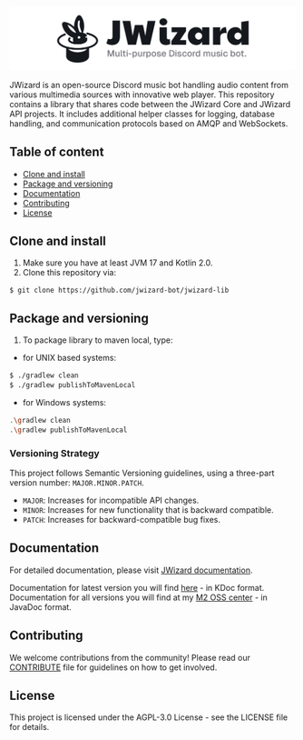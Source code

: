 ![](.github/banner.png)

JWizard is an open-source Discord music bot handling audio content from various multimedia sources with innovative web
player. This repository contains a library that shares code between the JWizard Core and JWizard API projects. It
includes additional helper classes for logging, database handling, and communication protocols based on AMQP and
WebSockets.

## Table of content

* [Clone and install](#clone-and-install)
* [Package and versioning](#package-and-versioning)
* [Documentation](#documentation)
* [Contributing](#contributing)
* [License](#license)

## Clone and install

1. Make sure you have at least JVM 17 and Kotlin 2.0.
2. Clone this repository via:

```shell
$ git clone https://github.com/jwizard-bot/jwizard-lib
```

## Package and versioning

1. To package library to maven local, type:

- for UNIX based systems:

```bash
$ ./gradlew clean
$ ./gradlew publishToMavenLocal
```

- for Windows systems:

```bash
.\gradlew clean
.\gradlew publishToMavenLocal
```

### Versioning Strategy

This project follows Semantic Versioning guidelines, using a three-part version number: `MAJOR.MINOR.PATCH`.

- `MAJOR`: Increases for incompatible API changes.
- `MINOR`: Increases for new functionality that is backward compatible.
- `PATCH`: Increases for backward-compatible bug fixes.

## Documentation

For detailed documentation, please visit [JWizard documentation](https://jwizard.pl/docs).

Documentation for latest version you will find [here](https://docs.jwizard.pl/jwl) - in KDoc format.
<br>
Documentation for all versions you will find at
my [M2 OSS center](https://m2.miloszgilga.pl/#/releases/pl/jwizard/jwizard-lib) - in JavaDoc format.

## Contributing

We welcome contributions from the community! Please read our [CONTRIBUTE](./CONTRIBUTE.md) file for guidelines on how
to get involved.

## License

This project is licensed under the AGPL-3.0 License - see the LICENSE file for details.
